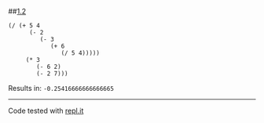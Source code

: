 ##[1.2](http://mitpress.mit.edu/sicp/full-text/book/book-Z-H-10.html#%_thm_1.2)

	(/ (+ 5 4 
	      (- 2 
             (- 3 
                (+ 6 
				   (/ 5 4))))) 
         (* 3 
            (- 6 2) 
            (- 2 7)))

Results in: `-0.25416666666666665`

--- 

Code tested with [repl.it](http://repl.it)
